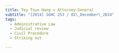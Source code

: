 ```yaml
---
title: Tey Tsun Hang v Attorney-General 
subtitle: "[2014] SGHC 253 / 01\_December\_2014"
tags:
  - Administrative Law
  - Judicial review
  - Civil Procedure
  - Striking out

---
```


